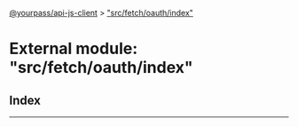 [@yourpass/api-js-client](../README.md) > ["src/fetch/oauth/index"](../modules/_src_fetch_oauth_index_.md)

# External module: "src/fetch/oauth/index"

## Index

---

